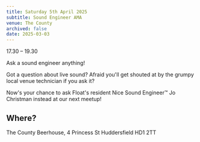 ```yaml
---
title: Saturday 5th April 2025
subtitle: Sound Engineer AMA
venue: The County
archived: false
date: 2025-03-03
---
```


17.30 – 19.30

Ask a sound engineer anything!

Got a question about live sound? Afraid you'll get shouted at by the grumpy local venue technician if you ask it?

Now's your chance to ask Float's resident Nice Sound Engineer™ Jo Christman instead at our next meetup!

## Where?

The County Beerhouse,
4 Princess St
Huddersfield
HD1 2TT
